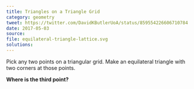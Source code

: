 ```yaml
---
title: Triangles on a Triangle Grid
category: geometry
tweet: https://twitter.com/DavidKButlerUoA/status/859554226606710784
date: 2017-05-03
source: 
file: equilateral-triangle-lattice.svg
solutions: 
---
```

Pick any two points on a triangular grid. Make an equilateral triangle with two corners at those points.

**Where is the third point?**